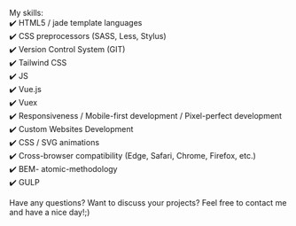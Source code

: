 My skills:  <br>
✔️ HTML5 / jade template languages <br>
✔️ CSS preprocessors (SASS, Less, Stylus)  <br>
✔️ Version Control System (GIT)  <br>
✔️ Tailwind CSS <br>
✔️ JS <br>
✔️ Vue.js <br>
✔️ Vuex <br>
✔️ Responsiveness / Mobile-first development / Pixel-perfect development  <br>
✔️ Custom Websites Development  <br>
✔️ CSS / SVG animations <br>
✔️ Cross-browser compatibility (Edge, Safari, Chrome, Firefox, etc.) <br>
✔️ BEM- atomic-methodology  <br>
✔️ GULP  <br>


Have any questions? Want to discuss your projects? 
Feel free to contact me and have a nice day!;)
